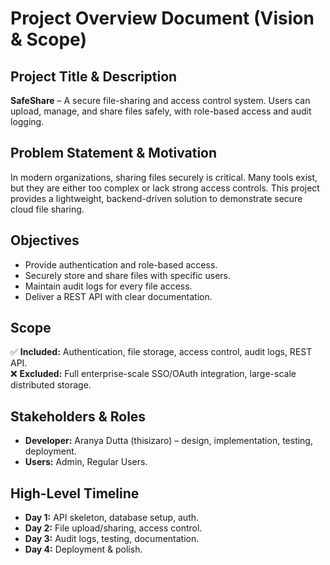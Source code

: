 # Project Overview Document (Vision & Scope)

## Project Title & Description

**SafeShare** – A secure file-sharing and access control system. Users can upload, manage, and share files safely, with role-based access and audit logging.

## Problem Statement & Motivation

In modern organizations, sharing files securely is critical. Many tools exist, but they are either too complex or lack strong access controls. This project provides a lightweight, backend-driven solution to demonstrate secure cloud file sharing.

## Objectives

- Provide authentication and role-based access.
- Securely store and share files with specific users.
- Maintain audit logs for every file access.
- Deliver a REST API with clear documentation.

## Scope

✅ **Included:** Authentication, file storage, access control, audit logs, REST API.  
❌ **Excluded:** Full enterprise-scale SSO/OAuth integration, large-scale distributed storage.

## Stakeholders & Roles

- **Developer:** Aranya Dutta (thisizaro) – design, implementation, testing, deployment.
- **Users:** Admin, Regular Users.

## High-Level Timeline

- **Day 1:** API skeleton, database setup, auth.
- **Day 2:** File upload/sharing, access control.
- **Day 3:** Audit logs, testing, documentation.
- **Day 4:** Deployment & polish.
